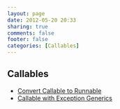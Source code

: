 ```yaml
---
layout: page
date: 2012-05-20 20:33
sharing: true
comments: false
footer: false
categories: [Callables]
---
```


## Callables

* [Convert Callable to Runnable](/documentation/callables/convert)
* [Callable with Exception Generics](/documentation/callables/custom)

